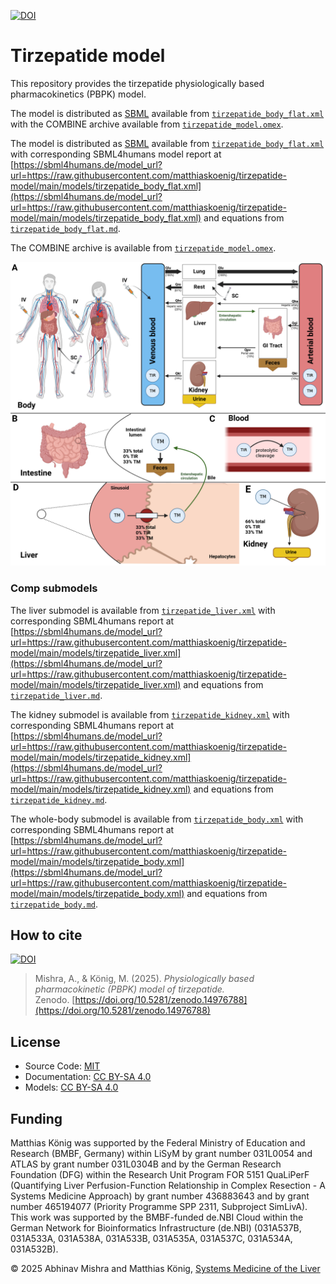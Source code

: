 [![DOI](https://zenodo.org/badge/DOI/10.5281/zenodo.14976788.svg)](https://doi.org/10.5281/zenodo.14976788)

# Tirzepatide model
This repository provides the tirzepatide physiologically based pharmacokinetics (PBPK) model.

The model is distributed as [SBML](http://sbml.org) available from [`tirzepatide_body_flat.xml`](./models/tirzepatide_body_flat.xml) with the COMBINE archive available from [`tirzepatide_model.omex`](./tirzepatide_model.omex).

The model is distributed as [SBML](http://sbml.org) available from [`tirzepatide_body_flat.xml`](./models/tirzepatide_body_flat.xml) with 
corresponding SBML4humans model report at [https://sbml4humans.de/model_url?url=https://raw.githubusercontent.com/matthiaskoenig/tirzepatide-model/main/models/tirzepatide_body_flat.xml](https://sbml4humans.de/model_url?url=https://raw.githubusercontent.com/matthiaskoenig/tirzepatide-model/main/models/tirzepatide_body_flat.xml) and equations from [`tirzepatide_body_flat.md`](./models/tirzepatide_body_flat.md).

The COMBINE archive is available from [`tirzepatide_model.omex`](./tirzepatide_model.omex).

![model overview](./figures/tirzepatide_model.png)

### Comp submodels
The liver submodel is available from [`tirzepatide_liver.xml`](./models/tirzepatide_liver.xml) with corresponding SBML4humans report at
[https://sbml4humans.de/model_url?url=https://raw.githubusercontent.com/matthiaskoenig/tirzepatide-model/main/models/tirzepatide_liver.xml](https://sbml4humans.de/model_url?url=https://raw.githubusercontent.com/matthiaskoenig/tirzepatide-model/main/models/tirzepatide_liver.xml) and equations from [`tirzepatide_liver.md`](./models/tirzepatide_liver.md).

The kidney submodel is available from [`tirzepatide_kidney.xml`](./models/tirzepatide_kidney.xml) with corresponding SBML4humans report at
[https://sbml4humans.de/model_url?url=https://raw.githubusercontent.com/matthiaskoenig/tirzepatide-model/main/models/tirzepatide_kidney.xml](https://sbml4humans.de/model_url?url=https://raw.githubusercontent.com/matthiaskoenig/tirzepatide-model/main/models/tirzepatide_kidney.xml) and equations from [`tirzepatide_kidney.md`](./models/tirzepatide_kidney.md).

The whole-body submodel is available from [`tirzepatide_body.xml`](./models/tirzepatide_body.xml) with corresponding SBML4humans report at
[https://sbml4humans.de/model_url?url=https://raw.githubusercontent.com/matthiaskoenig/tirzepatide-model/main/models/tirzepatide_body.xml](https://sbml4humans.de/model_url?url=https://raw.githubusercontent.com/matthiaskoenig/tirzepatide-model/main/models/tirzepatide_body.xml) and equations from [`tirzepatide_body.md`](./models/tirzepatide_body.md).

## How to cite
[![DOI](https://zenodo.org/badge/DOI/10.5281/zenodo.14976788.svg)](https://doi.org/10.5281/zenodo.14976788)

> Mishra, A., & König, M. (2025).
> *Physiologically based pharmacokinetic (PBPK) model of tirzepatide.*   
> Zenodo. [https://doi.org/10.5281/zenodo.14976788](https://doi.org/10.5281/zenodo.14976788)

## License

* Source Code: [MIT](https://opensource.org/license/MIT)
* Documentation: [CC BY-SA 4.0](https://creativecommons.org/licenses/by-sa/4.0/)
* Models: [CC BY-SA 4.0](https://creativecommons.org/licenses/by-sa/4.0/)

## Funding
Matthias König was supported by the Federal Ministry of Education and Research (BMBF, Germany) within LiSyM by grant number 031L0054 and ATLAS by grant number 031L0304B and by the German Research Foundation (DFG) within the Research Unit Program FOR 5151 QuaLiPerF (Quantifying Liver Perfusion-Function Relationship in Complex Resection - A Systems Medicine Approach) by grant number 436883643 and by grant number 465194077 (Priority Programme SPP 2311, Subproject SimLivA). This work was supported by the BMBF-funded de.NBI Cloud within the German Network for Bioinformatics Infrastructure (de.NBI) (031A537B, 031A533A, 031A538A, 031A533B, 031A535A, 031A537C, 031A534A, 031A532B). 

© 2025 Abhinav Mishra and Matthias König, [Systems Medicine of the Liver](https://livermetabolism.com)